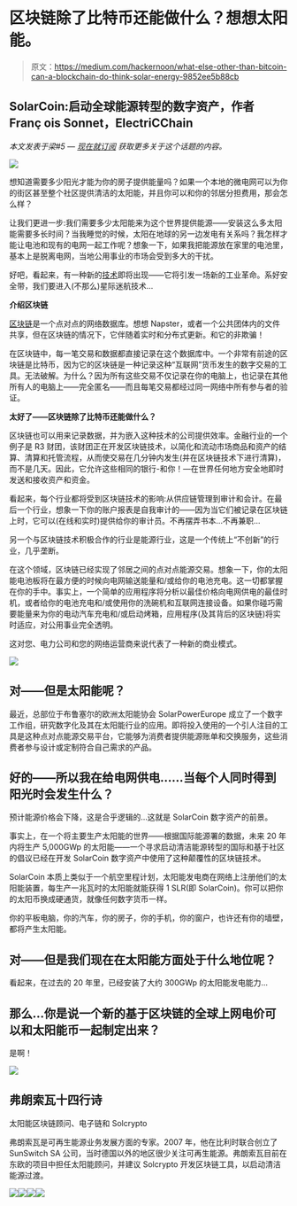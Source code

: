 # 区块链除了比特币还能做什么？想想太阳能。

> 原文：<https://medium.com/hackernoon/what-else-other-than-bitcoin-can-a-blockchain-do-think-solar-energy-9852ee5b88cb>

## **SolarCoin:启动全球能源转型的数字资产，作者 Franç ois Sonnet，ElectriCChain**

*本文发表于梁#5 —* [*现在就订阅*](https://the-beam-magazine.myshopify.com/products/subscribe-now) *获取更多关于这个话题的内容。*

![](img/e04c1505aab597fd314a080fd945f4c0.png)

想知道需要多少阳光才能为你的房子提供能量吗？如果一个本地的微电网可以为你的街区甚至整个社区提供清洁的太阳能，并且你可以和你的邻居分担费用，那会怎么样？

让我们更进一步:我们需要多少太阳能来为这个世界提供能源——安装这么多太阳能需要多长时间？当我睡觉的时候，太阳在地球的另一边发电有关系吗？我怎样才能让电池和现有的电网一起工作呢？想象一下，如果我把能源放在家里的电池里，基本上是脱离电网，当地公用事业的市场会受到多大的干扰。

好吧，看起来，有一种新的[技术](https://hackernoon.com/tagged/technology)即将出现——它将引发一场新的工业革命。系好安全带，我们要进入(不那么)星际迷航技术…

**介绍区块链**

[区块链](https://hackernoon.com/tagged/blockchain)是一个点对点的网络数据库。想想 Napster，或者一个公共团体内的文件共享，但在区块链的情况下，它伴随着实时和分布式更新。和它的非欺骗！

在区块链中，每一笔交易和数据都直接记录在这个数据库中。一个非常有前途的区块链是比特币，因为它的区块链是一种记录这种“互联网”货币发生的数字交易的工具。无法破解。为什么？因为所有这些交易不仅记录在你的电脑上，也记录在其他所有人的电脑上——完全匿名——而且每笔交易都经过同一网络中所有参与者的验证。

**太好了——区块链除了比特币还能做什么？**

区块链也可以用来记录数据，并为嵌入这种技术的公司提供效率。金融行业的一个例子是 R3 财团，该财团正在开发区块链技术，以简化和流动市场商品和资产的结算、清算和托管流程，从而使交易在几分钟内发生(并在区块链技术下进行清算)，而不是几天。因此，它允许这些相同的银行-和你！—在世界任何地方安全地即时发送和接收资产和资金。

看起来，每个行业都将受到区块链技术的影响:从供应链管理到审计和会计。在最后一个行业，想象一下你的账户报表是自我审计的——因为当它们被记录在区块链上时，它可以(在线和实时)提供给你的审计员。不再摆弄书本…不再兼职…

另一个与区块链技术积极合作的行业是能源行业，这是一个传统上“不创新”的行业，几乎垄断。

在这个领域，区块链已经实现了邻居之间的点对点能源交易。想象一下，你的太阳能电池板将在最方便的时候向电网输送能量和/或给你的电池充电。这一切都掌握在你的手中。事实上，一个简单的应用程序将分析以最佳价格向电网供电的最佳时机，或者给你的电池充电和/或使用你的洗碗机和互联网连接设备。如果你碰巧需要能量来为你的电动汽车充电和/或启动烤箱，应用程序(及其背后的区块链)将实时适应，对公用事业完全透明。

这对您、电力公司和您的网络运营商来说代表了一种新的商业模式。

![](img/70cb37ac5e3f7c4c99bd6660a9cfefe1.png)

## 对——但是太阳能呢？

最近，总部位于布鲁塞尔的欧洲太阳能协会 SolarPowerEurope 成立了一个数字工作组，研究数字化及其在太阳能行业的应用。即将投入使用的一个引人注目的工具是这种点对点能源交易平台，它能够为消费者提供能源账单和交换服务，这些消费者参与设计或定制符合自己需求的产品。

## 好的——所以我在给电网供电……当每个人同时得到阳光时会发生什么？

预计能源价格会下降，这是合乎逻辑的…这就是 SolarCoin 数字资产的前景。

事实上，在一个将主要生产太阳能的世界——根据国际能源署的数据，未来 20 年内将生产 5,000GWp 的太阳能——一个寻求启动清洁能源转型的国际和基于社区的倡议已经在开发 SolarCoin 数字资产中使用了这种颠覆性的区块链技术。

SolarCoin 本质上类似于一个航空里程计划，太阳能发电商在网络上注册他们的太阳能装置，每生产一兆瓦时的太阳能就能获得 1 SLR(即 SolarCoin)。你可以把你的太阳币换成硬通货，就像任何数字货币一样。

你的平板电脑，你的汽车，你的房子，你的手机，你的窗户，也许还有你的墙壁，都将产生太阳能。

## 对——但是我们现在在太阳能方面处于什么地位呢？

看起来，在过去的 20 年里，已经安装了大约 300GWp 的太阳能发电能力…

## 那么…你是说一个新的基于区块链的全球上网电价可以和太阳能币一起制定出来？

是啊！

![](img/16a1cea7fe32eca74594b10d94ec0030.png)

## **弗朗索瓦十四行诗**

太阳能区块链顾问、电子链和 Solcrypto

弗朗索瓦是可再生能源业务发展方面的专家。2007 年，他在比利时联合创立了 SunSwitch SA 公司，当时德国以外的地区很少关注可再生能源。弗朗索瓦目前在东欧的项目中担任太阳能顾问，并建议 Solcrypto 开发区块链工具，以启动清洁能源过渡。

[![](img/26d1de8ec86c3b0c4076b7f5ed8d4589.png)](https://www.facebook.com/TheBeamMag/)[![](img/d71c058b1ca6d4357bb8ca780c4200dc.png)](https://twitter.com/TheBeamMagazine)[![](img/6ab70a5a935ecd9e9d2af4388da48604.png)](http://eepurl.com/cye8Sj)[![](img/7644054e5a93e902d6bc06c0577cc79b.png)](https://the-beam-magazine.myshopify.com/products/subscribe-now)